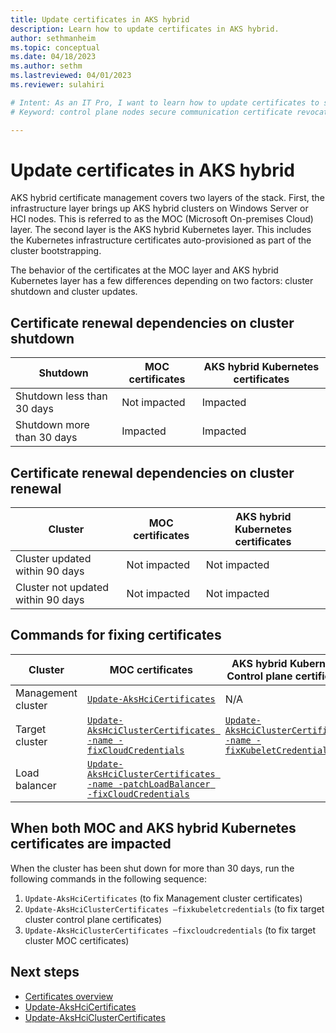 ```yaml
---
title: Update certificates in AKS hybrid
description: Learn how to update certificates in AKS hybrid.
author: sethmanheim
ms.topic: conceptual
ms.date: 04/18/2023
ms.author: sethm 
ms.lastreviewed: 04/01/2023
ms.reviewer: sulahiri

# Intent: As an IT Pro, I want to learn how to update certificates to secure communication between in-cluster components on my AKS deployment.
# Keyword: control plane nodes secure communication certificate revocation

---
```


# Update certificates in AKS hybrid

AKS hybrid certificate management covers two layers of the stack. First, the infrastructure layer brings up AKS hybrid clusters on Windows Server or HCI nodes. This is referred to as the MOC (Microsoft On-premises Cloud) layer. The second layer is the AKS hybrid Kubernetes layer. This includes the Kubernetes infrastructure certificates auto-provisioned as part of the cluster bootstrapping.

The behavior of the certificates at the MOC layer and AKS hybrid Kubernetes layer has a few differences depending on two factors: cluster shutdown and cluster updates.

## Certificate renewal dependencies on cluster shutdown

|             Shutdown                        |     MOC certificates    |   AKS hybrid Kubernetes certificates    |
|-------------------------------------|---------------------------|---------------------------------------------|
|     Shutdown less than 30 days    |     Not impacted          |     Impacted                                |
|     Shutdown more than 30 days    |     Impacted              |     Impacted                                |

## Certificate renewal dependencies on cluster renewal

|              Cluster                               |     MOC certificates    |   AKS hybrid Kubernetes certificates    |
|---------------------------------------------|---------------------------|---------------------------------------------|
|     Cluster updated within 90 days        |     Not impacted          |     Not impacted                            |
|     Cluster not updated within 90 days    |     Not impacted          |     Not impacted                            |

## Commands for fixing certificates

|              Cluster          |     MOC certificates                                                                 |     AKS hybrid Kubernetes Control plane certificates                            |
|------------------------|-------------------------------------------------------------------------------|---------------------------------------------------------------------------------|
|     Management cluster      |     [`Update-AksHciCertificates`](reference/ps/update-akshcicertificates.md)                                                 |     N/A                                                                         |
|     Target cluster    |     [`Update-AksHciClusterCertificates -name -fixCloudCredentials`](reference/ps/update-akshciclustercertificates.md)    |     [`Update-AksHciClusterCertificates -name -fixKubeletCredentials`](reference/ps/update-akshciclustercertificates.md)    |
|     Load balancer    |     [`Update-AksHciClusterCertificates -name -patchLoadBalancer -fixCloudCredentials`](reference/ps/update-akshciclustercertificates.md)    |

## When both MOC and AKS hybrid Kubernetes certificates are impacted

When the cluster has been shut down for more than 30 days, run the following commands in the following sequence:

1. `Update-AksHciCertificates` (to fix Management cluster certificates)
1. `Update-AksHciClusterCertificates –fixkubeletcredentials` (to fix target cluster control plane certificates)
1. `Update-AksHciClusterCertificates –fixcloudcredentials` (to fix target cluster MOC certificates)

## Next steps

- [Certificates overview](certificates-overview.md)
- [Update-AksHciCertificates](reference/ps/update-akshcicertificates.md)
- [Update-AksHciClusterCertificates](reference/ps/update-akshciclustercertificates.md)

